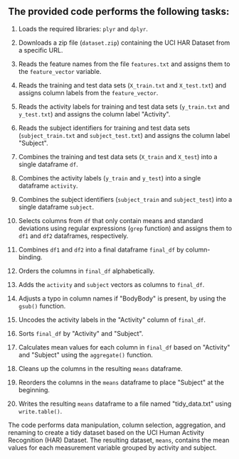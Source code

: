 ## The provided code performs the following tasks:

1. Loads the required libraries: `plyr` and `dplyr`.

2. Downloads a zip file (`dataset.zip`) containing the UCI HAR Dataset from a specific URL.

3. Reads the feature names from the file `features.txt` and assigns them to the `feature_vector` variable.

4. Reads the training and test data sets (`X_train.txt` and `X_test.txt`) and assigns column labels from the `feature_vector`.

5. Reads the activity labels for training and test data sets (`y_train.txt` and `y_test.txt`) and assigns the column label "Activity".

6. Reads the subject identifiers for training and test data sets (`subject_train.txt` and `subject_test.txt`) and assigns the column label "Subject".

7. Combines the training and test data sets (`X_train` and `X_test`) into a single dataframe `df`.

8. Combines the activity labels (`y_train` and `y_test`) into a single dataframe `activity`.

9. Combines the subject identifiers (`subject_train` and `subject_test`) into a single dataframe `subject`.

10. Selects columns from `df` that only contain means and standard deviations using regular expressions (`grep` function) and assigns them to `df1` and `df2` dataframes, respectively.

11. Combines `df1` and `df2` into a final dataframe `final_df` by column-binding.

12. Orders the columns in `final_df` alphabetically.

13. Adds the `activity` and `subject` vectors as columns to `final_df`.

14. Adjusts a typo in column names if "BodyBody" is present, by using the `gsub()` function.

15. Uncodes the activity labels in the "Activity" column of `final_df`.

16. Sorts `final_df` by "Activity" and "Subject".

17. Calculates mean values for each column in `final_df` based on "Activity" and "Subject" using the `aggregate()` function.

18. Cleans up the columns in the resulting `means` dataframe.

19. Reorders the columns in the `means` dataframe to place "Subject" at the beginning.

20. Writes the resulting `means` dataframe to a file named "tidy_data.txt" using `write.table()`.

The code performs data manipulation, column selection, aggregation, and renaming to create a tidy dataset based on the UCI Human Activity Recognition (HAR) Dataset. The resulting dataset, `means`, contains the mean values for each measurement variable grouped by activity and subject.
